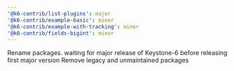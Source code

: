 ```yaml
---
'@k6-contrib/list-plugins': major
'@k6-contrib/example-basic': minor
'@k6-contrib/example-with-tracking': minor
'@k6-contrib/fields-bigint': minor
---
```


Rename packages. waiting for major release of Keystone-6 before releasing first major version
Remove legacy and unmaintained packages
